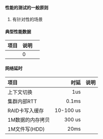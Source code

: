 #### 性能的测试的一般原则
1. 有针对性的场景

#### 典型性能数据
|项目|说明||
|:-|:-|:-|
||0||

#### 网络延时
|项目|时延|说明|
|:-|-:|-:|
|上下文切换|1us||
|集群内部RTT|0.1ms||
|RAID卡写入缓存|10-100 us||
|1M数据的内存拷贝|300 us||
|1M文件写(HDD)|20ms||
